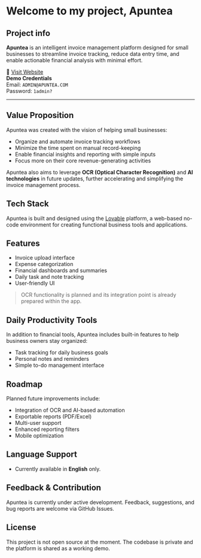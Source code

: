 # Welcome to my project, Apuntea

## Project info
**Apuntea** is an intelligent invoice management platform designed for small businesses to streamline invoice tracking, reduce data entry time, and enable actionable financial analysis with minimal effort.

🔗 [Visit Website](https://apuntea.lovable.app)  
**Demo Credentials**  
Email: `ADMIN@APUNTEA.COM`  
Password: `1admin?`  

---

## Value Proposition

Apuntea was created with the vision of helping small businesses:
- Organize and automate invoice tracking workflows  
- Minimize the time spent on manual record-keeping  
- Enable financial insights and reporting with simple inputs  
- Focus more on their core revenue-generating activities  

Apuntea also aims to leverage **OCR (Optical Character Recognition)** and **AI technologies** in future updates, further accelerating and simplifying the invoice management process.


## Tech Stack

Apuntea is built and designed using the [Lovable](https://lovable.app) platform, a web-based no-code environment for creating functional business tools and applications.


## Features

- Invoice upload interface  
- Expense categorization  
- Financial dashboards and summaries  
- Daily task and note tracking  
- User-friendly UI  

> OCR functionality is planned and its integration point is already prepared within the app.


## Daily Productivity Tools

In addition to financial tools, Apuntea includes built-in features to help business owners stay organized:
- Task tracking for daily business goals  
- Personal notes and reminders  
- Simple to-do management interface  


## Roadmap

Planned future improvements include:
- Integration of OCR and AI-based automation  
- Exportable reports (PDF/Excel)  
- Multi-user support  
- Enhanced reporting filters  
- Mobile optimization  


## Language Support

- Currently available in **English** only.


## Feedback & Contribution

Apuntea is currently under active development. Feedback, suggestions, and bug reports are welcome via GitHub Issues.


## License

This project is not open source at the moment. The codebase is private and the platform is shared as a working demo.

